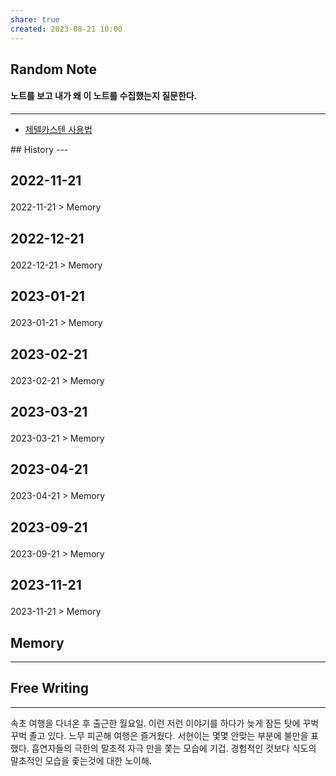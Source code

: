 ```yaml
---
share: true
created: 2023-08-21 10:00
---
```


## Random Note
#### 노트를 보고 내가 왜 이 노트를 수집했는지 질문한다.
---
<p><span><ul>
<li><a data-tooltip-position="top" aria-label="Infinity Drawer/제텔카스텐 사용법.md" data-href="Infinity Drawer/제텔카스텐 사용법.md" href="Infinity Drawer/제텔카스텐 사용법.md" class="internal-link" target="_blank" rel="noopener">제텔카스텐 사용법</a></li>
</ul></span></p>
## History
---
<h2><span><p>2022-11-21</p></span></h2><p><span><p><span alt="2022-11-21 > Memory" src="2022-11-21#Memory" class="internal-embed">2022-11-21 &gt; Memory</span></p></span></p><h2><span><p>2022-12-21</p></span></h2><p><span><p><span alt="2022-12-21 > Memory" src="2022-12-21#Memory" class="internal-embed">2022-12-21 &gt; Memory</span></p></span></p><h2><span><p>2023-01-21</p></span></h2><p><span><p><span alt="2023-01-21 > Memory" src="2023-01-21#Memory" class="internal-embed">2023-01-21 &gt; Memory</span></p></span></p><h2><span><p>2023-02-21</p></span></h2><p><span><p><span alt="2023-02-21 > Memory" src="2023-02-21#Memory" class="internal-embed">2023-02-21 &gt; Memory</span></p></span></p><h2><span><p>2023-03-21</p></span></h2><p><span><p><span alt="2023-03-21 > Memory" src="2023-03-21#Memory" class="internal-embed">2023-03-21 &gt; Memory</span></p></span></p><h2><span><p>2023-04-21</p></span></h2><p><span><p><span alt="2023-04-21 > Memory" src="2023-04-21#Memory" class="internal-embed">2023-04-21 &gt; Memory</span></p></span></p><h2><span><p>2023-09-21</p></span></h2><p><span><p><span alt="2023-09-21 > Memory" src="2023-09-21#Memory" class="internal-embed">2023-09-21 &gt; Memory</span></p></span></p><h2><span><p>2023-11-21</p></span></h2><p><span><p><span alt="2023-11-21 > Memory" src="2023-11-21#Memory" class="internal-embed">2023-11-21 &gt; Memory</span></p></span></p>


## Memory
---




## Free Writing
---
속초 여행을 다녀온 후 출근한 월요일.
이런 저런 이야기를 하다가 늦게 잠든 탓에 꾸벅꾸벅 졸고 있다.
느무 피곤해
여행은 즐거웠다. 서현이는 몇몇 안맞는 부분에 불만을 표했다.
흡연자들의 극한의 말초적 자극 만을 쫓는 모습에 기겁.
경험적인 것보다 식도의 말초적인 모습을 좇는것에 대한 노이해.

